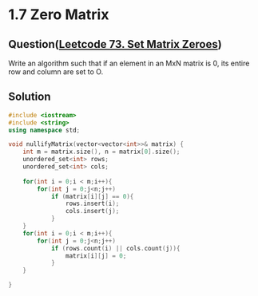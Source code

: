 # 1.7 Zero Matrix

## Question(<a href= "https://leetcode.com/problems/set-matrix-zeroes/">Leetcode 73. Set Matrix Zeroes</a>)
Write an algorithm such that if an element in an MxN matrix is 0, its entire row and column are set to O.<br>


## Solution



``` c++
#include <iostream>
#include <string>
using namespace std;

void nullifyMatrix(vector<vector<int>>& matrix) {
	int m = matrix.size(), n = matrix[0].size();
    unordered_set<int> rows;
    unordered_set<int> cols;
       
    for(int i = 0;i < m;i++){
        for(int j = 0;j<n;j++)
            if (matrix[i][j] == 0){
                rows.insert(i);
                cols.insert(j);
            }        
    }
    for(int i = 0;i < m;i++){
        for(int j = 0;j<n;j++)
            if (rows.count(i) || cols.count(j)){
                matrix[i][j] = 0;
            }
    }

}


```





